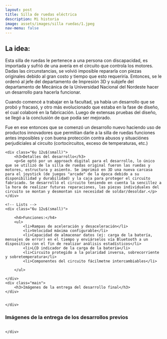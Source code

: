 ```yaml
---
layout: post
title: Silla de ruedas eléctrica
description: Mi historia
image: assets/images/silla ruedas/1.jpeg
nav-menu: false
---
```


<!-- Main -->
<div id="main" class="alt">

<!-- One -->
<section id="one">
	<div class="inner">

<!-- Content -->
<h2 id="content">La idea:</h2>
<p>Esta silla de ruedas le pertenece a una persona con discapacidad, es importada y sufrió de una avería en el circuito que controla los motores. Dadas las circunstancias, se volvió imposible repararla con piezas originales debido al gran costo y tiempo que esto requeriría. Entonces, se le ordenó al jefe del departamento de Impresión 3D y subjefe del departamento de Mecánica de la Universidad Nacional del Nordeste hacer un desarrollo para hacerla funcionar.</p>
<p>Cuando comencé a trabajar en la facultad, ya había un desarrollo que se probó y fracasó, y otro más evolucionado que estaba en la fase de diseño, el cual colaboré en la fabricación. Luego de extensas pruebas del diseño, se llegó a la conclusión de que podía ser mejorado.</p>
<p>Fue en ese entonces que se comenzó un desarrollo nuevo haciendo uso de productos innovadores que permitían darle a la silla de ruedas funciones antes imposibles y con buena
  protección contra abusos y situaciónes perjudiciales al circuito (cortocircuitos, exceso de temperaturas, etc.)</p>
<div class="row">
	
	<div class="6u 12u$(small)">
		<h3>Detalles del desarrollo</h3>
		<p>Se optó por un approach digital para el desarrollo, lo único que se utilizó de la silla de ruedas original fueron las ruedas y motores, estructura y asiento. Se imprimió en 3D una nueva carcasa para el joystick (de juegos "arcade" de la época debido a su disponibilidad y durabilidad) y la caja para proteger el circuito fabricado. Se desarrolló el circuito teniendo en cuenta la sencillez a la hora de realizar futuras reparaciones, las piezas individuales del circuito se montan y desmontan sin necesidad de soldar/desoldar.</p>
	</div>
	
	<!-- Lists -->
	<div class="6u 12u$(small)">

		<h4>Funciones:</h4>
		<ul>
			<li>Rampas de aceleración y desaceleración</li>
			<li>Velocidad máxima configurable</li>
			<li>Capacidad de almacenar datos (ej: carga de la batería, mensajes de error) en el tiempo y enviárselos vía Bluetooth a un dispositivo con el fin de realizar análisis estadísticos</li>
			<li>LCD indicador de la carga de la batería</li>
			<li>Circuito protegido a la polaridad inversa, sobrecorriente y sobretemperatura</li>
			<li>Componentes del circuito fácilmetne intercambiables</li>
			
		</ul>

	</div>
	<div class="main">
		<h3>Imágenes de la entrega del desarrollo final</h3>
	</div>
<div class="box alt">
	<div class="row 50% uniform">
		<div class="4u"><span class="image fit"><img src="https://cristianbassan.github.io/portfolio/assets/images/silla ruedas/9.jpeg" alt="" /></span></div>
		<div class="4u"><span class="image fit"><img src="https://cristianbassan.github.io/portfolio/assets/images/silla ruedas/10.gif" alt="" /></span></div>
		<div class="4u$"><span class="image fit"><img src="https://cristianbassan.github.io/portfolio/assets/images/silla ruedas/11.jpeg" alt="" /></span></div>
		
		
	</div>
</div>
		<div class="main">
		<h3>Imágenes de la entrega de los desarrollos previos</h3>
	</div>
<div class="box alt">
	<div class="row 50% uniform">
		<div class="4u"><span class="image fit"><img src="https://cristianbassan.github.io/portfolio/assets/images/silla ruedas/3.jpeg" alt="" /></span></div>
		<div class="4u"><span class="image fit"><img src="https://cristianbassan.github.io/portfolio/assets/images/silla ruedas/6.jpeg" alt="" /></span></div>
		<div class="4u$"><span class="image fit"><img src="https://cristianbassan.github.io/portfolio/assets/images/silla ruedas/8.jpeg" alt="" /></span></div>
		<div class="4u"><span class="image fit"><img src="https://cristianbassan.github.io/portfolio/assets/images/silla ruedas/7.jpeg" alt="" /></span></div>
		<div class="4u"><span class="image fit"><img src="https://cristianbassan.github.io/portfolio/assets/images/silla ruedas/4.jpeg" alt="" /></span></div>
		<div class="4u$"><span class="image fit"><img src="https://cristianbassan.github.io/portfolio/assets/images/silla ruedas/5.gif" alt="" /></span></div>
		
		
	</div>
</div>
<!-- 	AAAAAAAAAAAAAAAAAAAAAAAAAAAAAAAAAAAAAAAAAAAAAAAAAAAAAAAAAAAA -->
	
</div>


</div> 

